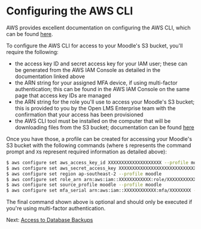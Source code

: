 # Configuring the AWS CLI

AWS provides excellent documentation on configuring the AWS CLI, which can
be found
[here](https://docs.aws.amazon.com/cli/latest/userguide/cli-chap-getting-started.html).

To configure the AWS CLI for access to your Moodle's S3 bucket, you'll
require the following:

* the access key ID and secret access key for your IAM user; these can be
  generated from the AWS IAM Console as detailed in the documentation linked
  above
* the ARN string for your assigned MFA device, if using multi-factor
  authentication; this can be found in the AWS IAM Console on the same page
  that access key IDs are managed
* the ARN string for the role you'll use to access your Moodle's S3 bucket;
  this is provided to you by the Open LMS Enterprise team with the confirmation
  that your access has been provisioned
* the AWS CLI tool must be installed on the computer that will be
  downloading files from the S3 bucket; documentation can be found
  [here](https://docs.aws.amazon.com/cli/latest/userguide/installing.html)

Once you have those, a profile can be created for accessing your Moodle's S3
bucket with the following commands (where `$` represents the command prompt
and `X`s represent required information as detailed above):

```bash
$ aws configure set aws_access_key_id XXXXXXXXXXXXXXXXXXXX --profile moodle
$ aws configure set aws_secret_access_key XXXXXXXXXXXXXXXXXXXXXXXXXXXXXXXXXXXXXXXX --profile moodle
$ aws configure set region ap-southeast-2 --profile moodle
$ aws configure set role_arn arn:aws:iam::XXXXXXXXXXXX:role/XXXXXXXXXXX --profile moodle
$ aws configure set source_profile moodle --profile moodle
$ aws configure set mfa_serial arn:aws:iam::XXXXXXXXXXXX:mfa/XXXXXXXX --profile moodle
```

The final command shown above is optional and should only be executed if
you're using multi-factor authentication.

Next: [Access to Database Backups](05-accessing-database-backups.md)
